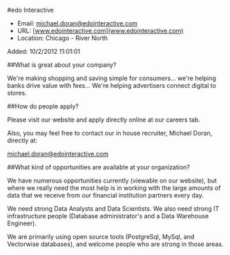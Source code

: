 
#edo Interactive

* Email: [michael.doran@edointeractive.com](mailto:michael.doran@edointeractive.com)
* URL: [www.edointeractive.com](www.edointeractive.com)
* Location: Chicago - River North

Added: 10/2/2012 11:01:01

##What is great about your company?

We're making shopping and saving simple for consumers… we're helping banks drive value with fees...  We're helping advertisers connect digital to stores. 

##How do people apply?

Please visit our website and apply directly online at our careers tab.



Also, you may feel free to contact our in house recruiter, Michael Doran, directly at:



michael.doran@edointeractive.com

##What kind of opportunities are available at your organization?

We have numerous opportunities currently (viewable on our website), but where we really need the most help is in working with the large amounts of data that we receive from our financial institution partners every day.



We need strong Data Analysts and Data Scientists. We also need strong IT infrastructure people (Database administrator's and a Data Warehouse Engineer).



We are primarily using open source tools (PostgreSql, MySql, and Vectorwise databases), and welcome people who are strong in those areas. 

    